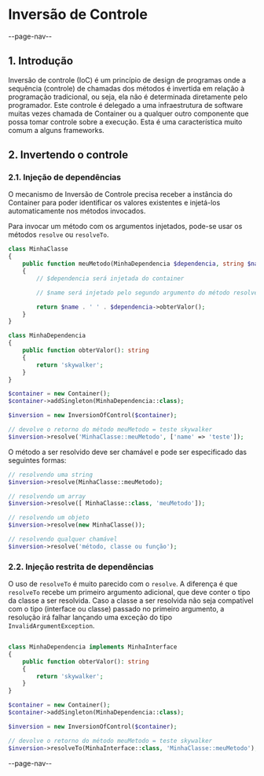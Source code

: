 # Inversão de Controle

--page-nav--

## 1. Introdução

Inversão de controle (IoC) é um princípio de design de programas onde a sequência
(controle) de chamadas dos métodos é invertida em relação à programação tradicional,
ou seja, ela não é determinada diretamente pelo programador. Este controle é delegado
a uma infraestrutura de software muitas vezes chamada de Container ou a qualquer
outro componente que possa tomar controle sobre a execução. Esta é uma característica
muito comum a alguns frameworks.

## 2. Invertendo o controle

### 2.1. Injeção de dependências

O mecanismo de Inversão de Controle precisa receber a instância do Container
para poder identificar os valores existentes e injetá-los automaticamente nos
métodos invocados.

Para invocar um método com os argumentos injetados, pode-se usar os métodos
`resolve` ou `resolveTo`.

```php
class MinhaClasse
{
    public function meuMetodo(MinhaDependencia $dependencia, string $name): string
    {
        // $dependencia será injetada do container

        // $name será injetado pelo segundo argumento do método resolve

        return $name . ' ' . $dependencia->obterValor();
    }
}

class MinhaDependencia
{
    public function obterValor(): string
    {
        return 'skywalker';
    }
}

$container = new Container();
$container->addSingleton(MinhaDependencia::class);

$inversion = new InversionOfControl($container);

// devolve o retorno do método meuMetodo = teste skywalker
$inversion->resolve('MinhaClasse::meuMetodo', ['name' => 'teste']);
```

O método a ser resolvido deve ser chamável e pode ser especificado das seguintes
formas:

```php
// resolvendo uma string
$inversion->resolve(MinhaClasse::meuMetodo);

// resolvendo um array
$inversion->resolve([ MinhaClasse::class, 'meuMetodo']);

// resolvendo um objeto
$inversion->resolve(new MinhaClasse());

// resolvendo qualquer chamável
$inversion->resolve('método, classe ou função');
```

### 2.2. Injeção restrita de dependências

O uso de `resolveTo` é muito parecido com o `resolve`. A diferença é que `resolveTo`
recebe um primeiro argumento adicional, que deve conter o tipo da classe a ser
resolvida. Caso a classe a ser resolvida não seja compatível com o tipo (interface ou classe)
passado no primeiro argumento, a resolução irá falhar lançando uma exceção do tipo
`InvalidArgumentException`.

```php

class MinhaDependencia implements MinhaInterface
{
    public function obterValor(): string
    {
        return 'skywalker';
    }
}

$container = new Container();
$container->addSingleton(MinhaDependencia::class);

$inversion = new InversionOfControl($container);

// devolve o retorno do método meuMetodo = teste skywalker
$inversion->resolveTo(MinhaInterface::class, 'MinhaClasse::meuMetodo');
```

--page-nav--
